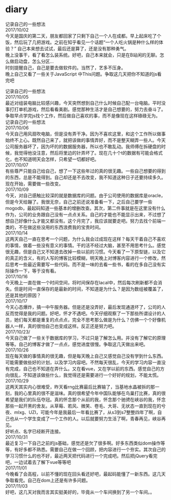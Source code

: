 # diary
记录自己的一些想法<br/>
2017/10/02<br/>
今天是国庆的第二天，朋友都回家了只剩下自己一个人在成都。早上起床吃了个饭，然后玩了几把游戏。之前在知乎看见一个话题“一个人吃火锅是种什么样的体验？” 
自己本来想去试试，最后还是算了，还是没有那种勇气。<br/>
晚上没事干，看了看怎么装系统。好吧，自己本来就会，只是在B站闲的无聊。怎么做启动盘，怎么分区... <br/>
时刻提醒自己，自己是要去做软件的。当然了，艺多不压身。<br/>
晚上自己又看了一些关于JavaScript 中This问题。争取这几天把你不知道的js看完吧<br/>

记录自己的一些想法<br/>
2017/10/05<br/>
最近对组装电脑比较感兴趣，今天突然想到自己什么时候自己配一台电脑。平时没事打打单机游戏，然后看看美剧。感觉那种生活才是自己想要的，努力去奋斗了。争取早点学完js找个工作，然后做自己喜欢的事，而不是像现在这样碌碌无为。 <br/>
记录自己的一些想法<br/>
2017/10/06<br/>
今天自己用风扇吹电脑，但是没有弄干净。因为不喜欢这里，和这个工作所以做事始终不上心。既然自己来了，就把该做的事情弄好，而不是整天糊弄一些人。今天公司服务器坏了，因为坏的的数据服务器，所以也不敢乱动。我师傅在拆硬盘的时候，我觉得他没注意，然后将里边的针弄坏了。现在几十个t的数据有可能会格式化，也不知道明天会怎样，只希望一切都好吧。<br/>
2017/10/07<br/>
有些尊严只能自己给自己，想了一下这些年过的真的很无趣。一些自己想要的得到的东西，总是不能得到。自己却还是不去改变，我不知道这种日子还要持续多久。现在开始，需要做一些改变。<br/>
2017/10/09<br/>
今天，对自己感触比较深的就是数据库的问题。由于公司使用的数据库是oracle，但是今天给蹦了。我很无奈，自己之前还说准备看一下，之后自己要学一些mogodb，最起码知道一些基本的增删改查。其次，第二件事就是在这里没有什么作为，公司的业务跟自己没有一点点关系。自己的才能也不能显示出来，不过想了想自己好像什么才能又都没有。这个月完了，我应该就要走吧。努力去找个前端一类的，不在做这些没用的东西浪费我的宝贵时间。<br/>
2017/10/14<br/>
这两天自己一直在思考一个问题，为什么我会过成现在这样？每天干着自己不喜欢的事情，做着一些没有意义的事情。干的活不经过大脑，甚至不用思考什么。感觉很无趣，但是自己又不知道去改掉一些以前的习惯。今天看了一下原型链，以及它的真正的含义，有的人写的博客比较模糊，明天晚上对博客内容进行一个修改，然后思考一些最近需要写一些代码。而不是一味的去看一些书，看的在多自己没有实际操作一下，等于没有看。<br/>
2017/10/16<br/>
今天晚上一直在做一个时间空间，将时间保存在lacal中，然后每次刷新都不会消失。但是时间一直保存的是最新的时间，不知道是为什么？是因为数组被覆盖了，还是其他的原因？<br/>
2017/10/17<br/>
今天心态爆炸，搞一中午服务器。但是还是没弄好，最后发现通道坏了，公司的人反而觉得是我的问题。好吧，怀才不遇吧。今天仔细观察了一下那些所谓设计的人员，她们每天都是重复的点点点，完全不思考那么做是为什么？仿佛一个个好像机器人一样，真的很怕自己也变成这样。反正还是努力吧。</br>
2017/10/23/<br/>
今天自己做了一些关于数据库的学习，不过只是了解怎么用。并没有了解它的原理等等。自己的博客才做了一点点，感觉进度很慢。争取这几天做出来吧。<br/>
2017/10/26<br/>
现在每天做的事情真的很无趣，但是每天晚上自己又感觉自己没有学到什么东西。可能需要做些好的计划，以及学习内容吧。不然每天很乱，今天的学习内容一直没有完成，自己也不知道在弄什么。又在看vue，又在学以前的东西。感觉自己的方向很乱，不知道该做些什么，我觉得还是需要进行一个好好的规划，不能太慌。<br/>
2017/10/29<br/>
这两天其实内心很难受，昨天看rng比赛最后比赛输了，当基地水晶被拆的那一刻，我的心里真的很不是滋味。真的很希望今年中国队能够在鸟巢打比赛，真的很希望是我们的队伍夺冠。真的怀念那个从前的我，怀念那个驰骋在峡谷的我，怀念那些一起开黑的舍友。从草莓、若风、微笑、卷毛、大哥、无状态一直到现在的兮夜、mlxg、UZI，可能今年是我最后一年看比赛了，从s3到s7整整四年了啊，自己也从一个学生变成了一个工作的人。以后就要努力生活了啊，青春再见，峡谷再见。<br/>
好听点、名字已经断开连接。<br/>
2017/10/31<br/>
最近复习一下自己之前的js基础，感觉还是欠了很多啊。好多东西类似dom操作等等，有好多都不熟悉。需要自己在做一个回顾，把内容进行一个夯实。其次自己的学习习惯什么的也不好，最近两天把代码进行一个完成吧。然后把jQuery看完吧，一边试着去了解下vue等等吧<br/>
2017/11/01<br>
今晚看了会高程，以前不懂的现在回头看还好吧，最起码能懂了一新东西。这几天争取看完。自己在dom上还是有许多问题。<br/>
2017/11/03<br/>
好吧，这几天对我而言其实挺美好的，毕竟从一个车间换到了另一个车间。。
